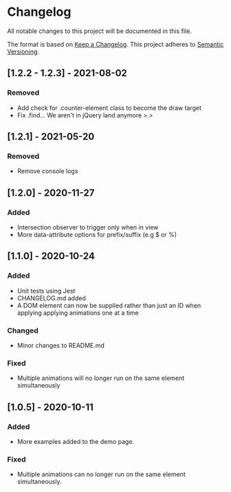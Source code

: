 # Changelog
All notable changes to this project will be documented in this file.

The format is based on [Keep a Changelog](https://keepachangelog.com/en/1.0.0/).
This project adheres to [Semantic Versioning](https://semver.org/spec/v2.0.0.html).

## [1.2.2 - 1.2.3] - 2021-08-02
### Removed
- Add check for .counter-element class to become the draw target
- Fix .find... We aren't in jQuery land anymore >.>

## [1.2.1] - 2021-05-20
### Removed
- Remove console logs

## [1.2.0] - 2020-11-27
### Added
- Intersection observer to trigger only when in view
- More data-attribute options for prefix/suffix (e.g $ or %)

## [1.1.0] - 2020-10-24
### Added
- Unit tests using Jest
- CHANGELOG.md added
- A DOM element can now be supplied rather than just an ID when applying applying animations one at a time

### Changed
- Minor changes to README.md

### Fixed
- Multiple animations will no longer run on the same element simultaneously


## [1.0.5] - 2020-10-11
### Added
- More examples added to the demo page.

### Fixed
- Multiple animations can no longer run on the same element simultaneously.

